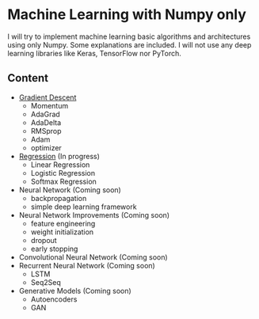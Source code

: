 # Machine Learning with Numpy only
I will try to implement machine learning basic algorithms and architectures using only Numpy. Some explanations are included. I will not use any deep learning libraries like Keras, TensorFlow nor PyTorch.

## Content
- [Gradient Descent](gradient_descent/README.md)
    - Momentum
    - AdaGrad
    - AdaDelta
    - RMSprop
    - Adam
    - optimizer
- [Regression](regression/README.md) (In progress)
    - Linear Regression
    - Logistic Regression
    - Softmax Regression
- Neural Network (Coming soon)
    - backpropagation
    - simple deep learning framework
- Neural Network Improvements (Coming soon)
    - feature engineering
    - weight initialization
    - dropout
    - early stopping
- Convolutional Neural Network (Coming soon)
- Recurrent Neural Network (Coming soon)
    - LSTM
    - Seq2Seq
- Generative Models (Coming soon)
    - Autoencoders
    - GAN
